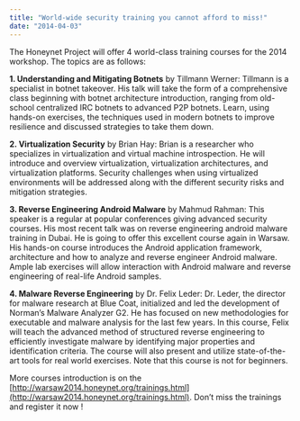 ```yaml
---
title: "World-wide security training you cannot afford to miss!"
date: "2014-04-03"
---
```


The Honeynet Project will offer 4 world-class training courses for the 2014 workshop. The topics are as follows:  
  
**1\. Understanding and Mitigating Botnets** by Tillmann Werner: Tillmann is a specialist in botnet takeover. His talk will take the form of a comprehensive class beginning with botnet architecture introduction, ranging from old-school centralized IRC botnets to advanced P2P botnets. Learn, using hands-on exercises, the techniques used in modern botnets to improve resilience and discussed strategies to take them down.  
  
  
**2\. Virtualization Security** by Brian Hay: Brian is a researcher who specializes in virtualization and virtual machine introspection. He will introduce and overview virtualization, virtualization architectures, and virtualization platforms. Security challenges when using virtualized environments will be addressed along with the different security risks and mitigation strategies.  
  
  
**3\. Reverse Engineering Android Malware** by Mahmud Rahman: This speaker is a regular at popular conferences giving advanced security courses. His most recent talk was on reverse engineering android malware training in Dubai. He is going to offer this excellent course again in Warsaw. His hands-on course introduces the Android application framework, architecture and how to analyze and reverse engineer Android malware. Ample lab exercises will allow interaction with Android malware and reverse engineering of real-life Android samples.  
  
  
**4\. Malware Reverse Engineering** by Dr. Felix Leder: Dr. Leder, the director for malware research at Blue Coat, initialized and led the development of Norman’s Malware Analyzer G2. He has focused on new methodologies for executable and malware analysis for the last few years. In this course, Felix will teach the advanced method of structured reverse engineering to efficiently investigate malware by identifying major properties and identification criteria. The course will also present and utilize state-of-the-art tools for real world exercises. Note that this course is not for beginners.  
  
  
More courses introduction is on the [http://warsaw2014.honeynet.org/trainings.html](http://warsaw2014.honeynet.org/trainings.html). Don’t miss the trainings and register it now !
